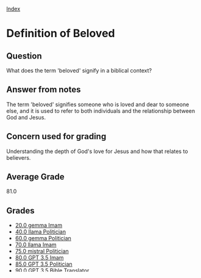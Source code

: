 
[Index](../index.md)
# Definition of Beloved
## Question
What does the term 'beloved' signify in a biblical context?

## Answer from notes
The term 'beloved' signifies someone who is loved and dear to someone else, and it is used to refer to both individuals and the relationship between God and Jesus.

## Concern used for grading
Understanding the depth of God's love for Jesus and how that relates to believers.

## Average Grade
81.0

## Grades
 * [20.0 gemma Imam](../answers/gemma_Imam/Definition_of_Beloved.md)
 * [40.0 llama Politician](../answers/llama_Politician/Definition_of_Beloved.md)
 * [60.0 gemma Politician](../answers/gemma_Politician/Definition_of_Beloved.md)
 * [70.0 llama Imam](../answers/llama_Imam/Definition_of_Beloved.md)
 * [75.0 mistral Politician](../answers/mistral_Politician/Definition_of_Beloved.md)
 * [80.0 GPT 3.5 Imam](../answers/GPT_3.5_Imam/Definition_of_Beloved.md)
 * [85.0 GPT 3.5 Politician](../answers/GPT_3.5_Politician/Definition_of_Beloved.md)
 * [90.0 GPT 3.5 Bible Translator](../answers/GPT_3.5_Bible_Translator/Definition_of_Beloved.md)
 * [90.0 GPT 3.5 Atheist](../answers/GPT_3.5_Atheist/Definition_of_Beloved.md)
 * [90.0 llama Bible Translator](../answers/llama_Bible_Translator/Definition_of_Beloved.md)
 * [90.0 llama atheist](../answers/llama_atheist/Definition_of_Beloved.md)
 * [90.0 mistral Bible Translator](../answers/mistral_Bible_Translator/Definition_of_Beloved.md)
 * [90.0 mistral atheist](../answers/mistral_atheist/Definition_of_Beloved.md)
 * [90.0 gpt-4o-mini Atheist](../answers/gpt-4o-mini_Atheist/Definition_of_Beloved.md)
 * [90.0 gpt-4o-mini Politician](../answers/gpt-4o-mini_Politician/Definition_of_Beloved.md)
 * [90.0 mistral Imam](../answers/mistral_Imam/Definition_of_Beloved.md)
 * [95.0 gemma Bible Translator](../answers/gemma_Bible_Translator/Definition_of_Beloved.md)
 * [95.0 gemma atheist](../answers/gemma_atheist/Definition_of_Beloved.md)
 * [95.0 gpt-4o-mini Bible Translator](../answers/gpt-4o-mini_Bible_Translator/Definition_of_Beloved.md)
 * [95.0 gpt-4o-mini Imam](../answers/gpt-4o-mini_Imam/Definition_of_Beloved.md)
